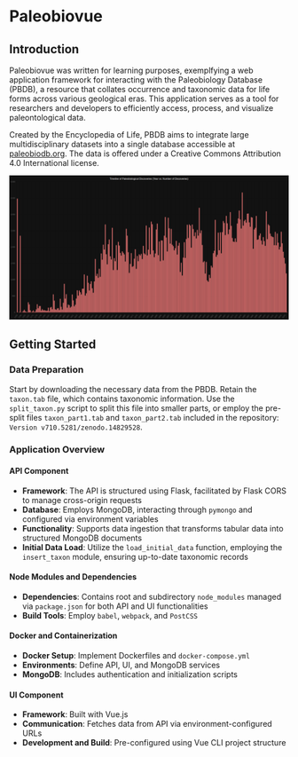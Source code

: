 # Paleobiovue

## Introduction
Paleobiovue was written for learning purposes, exemplfying a web application framework for interacting with the Paleobiology Database (PBDB), a  resource that collates occurrence and taxonomic data for life forms across various geological eras. This application serves as a tool for researchers and developers to efficiently access, process, and visualize paleontological data.

Created by the Encyclopedia of Life, PBDB aims to integrate large multidisciplinary datasets into a single database accessible at [paleobiodb.org](http://paleobiodb.org/). The data is offered under a Creative Commons Attribution 4.0 International license.

![Logo](docs/timeline.png)

## Getting Started

### Data Preparation
Start by downloading the necessary data from the PBDB. Retain the `taxon.tab` file, which contains taxonomic information. Use the `split_taxon.py` script to split this file into smaller parts, or employ the pre-split files `taxon_part1.tab` and `taxon_part2.tab` included in the repository: `Version v710.5281/zenodo.14829528`.

### Application Overview

#### API Component
- **Framework**: The API is structured using Flask, facilitated by Flask CORS to manage cross-origin requests
- **Database**: Employs MongoDB, interacting through `pymongo` and configured via environment variables
- **Functionality**: Supports data ingestion that transforms tabular data into structured MongoDB documents
- **Initial Data Load**: Utilize the `load_initial_data` function, employing the `insert_taxon` module, ensuring up-to-date taxonomic records

#### Node Modules and Dependencies
- **Dependencies**: Contains root and subdirectory `node_modules` managed via `package.json` for both API and UI functionalities
- **Build Tools**: Employ `babel`, `webpack`, and `PostCSS`

#### Docker and Containerization
- **Docker Setup**: Implement Dockerfiles and `docker-compose.yml`
- **Environments**: Define API, UI, and MongoDB services
- **MongoDB**: Includes authentication and initialization scripts

#### UI Component
- **Framework**: Built with Vue.js
- **Communication**: Fetches data from API via environment-configured URLs
- **Development and Build**: Pre-configured using Vue CLI project structure